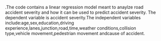 .The code contains a linear regression model meant to anaylze road accident severity and how it can be used to predict accident severity.
The dependent variable is accident severity.The independent variables include:age,sex,education,driving experience,lanes,junction,road,time,weather conditions,collision type,vehicle movement,pedestrian movement andcause of accident.
